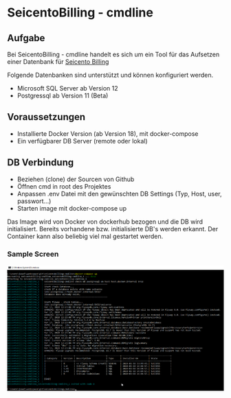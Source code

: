 # SeicentoBilling - cmdline

## Aufgabe
Bei SeicentoBilling - cmdline handelt es sich um ein Tool für das Aufsetzen einer Datenbank für [Seicento Billing](https://github.com/xware-gmbh/SeicentoBilling)

Folgende Datenbanken sind unterstützt und können konfiguriert werden.

* Microsoft SQL Server ab Version 12
* Postgressql ab Version 11 (Beta)

## Voraussetzungen
* Installierte Docker Version (ab Version 18), mit docker-compose
* Ein verfügbarer DB Server (remote oder lokal)

## DB Verbindung
* Beziehen (clone) der Sourcen von Github
* Öffnen cmd in root des Projektes
* Anpassen .env Datei mit den gewünschten DB Settings (Typ, Host, user, passwort...)
* Starten image mit docker-compose up

Das Image wird von Docker von dockerhub bezogen und die DB wird initialisiert. Bereits vorhandene bzw. initialisierte DB's werden erkannt. Der Container kann also beliebig viel mal gestartet werden.

### Sample Screen
![docker-compose upo](./doc/img/compose-up.png)

 